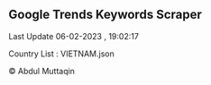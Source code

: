 

## Google Trends Keywords Scraper 
 
Last Update 06-02-2023 , 19:02:17

Country List :
VIETNAM.json



© Abdul Muttaqin 
